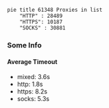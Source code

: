 
```mermaid
pie title 61348 Proxies in list
    "HTTP" : 28489
    "HTTPS": 10187
    "SOCKS" : 30881
```

### Some Info
#### Average Timeout

- mixed: 3.6s
- http: 1.8s
- https: 8.2s
- socks: 5.3s